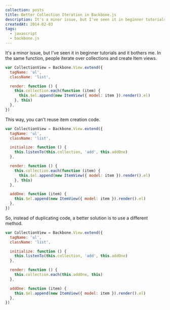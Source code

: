 ```yaml
---
collection: posts
title: Better Collection Iteration in Backbone.js
description: It's a minor issue, but I've seen it in beginner tutorials and it bothers me. In the same function, people iterate over collections and create Item views...
createdAt: 2014-02-03
tags:
  - javascript
  - backbone.js
---
```


It's a minor issue, but I've seen it in beginner tutorials and it bothers me. In the same function, people iterate over collections and create Item views.

```javascript
var CollectionView = Backbone.View.extend({
  tagName: 'ul',
  className: 'list',

  render: function () {
    this.collection.each(function (item) {
      this.$el.append(new ItemView({ model: item }).render().el)
    }, this)
  },
})
```

This way, you can't reuse item creation code.

```javascript
var CollectionView = Backbone.View.extend({
  tagName: 'ul',
  className: 'list',

  initialize: function () {
    this.listenTo(this.collection, 'add', this.addOne)
  },

  render: function () {
    this.collection.each(function (item) {
      this.$el.append(new ItemView({ model: item }).render().el)
    }, this)
  },

  addOne: function (item) {
    this.$el.append(new ItemView({ model: item }).render().el)
  },
})
```

So, instead of duplicating code, a better solution is to use a different method.

```javascript
var CollectionView = Backbone.View.extend({
  tagName: 'ul',
  className: 'list',

  initialize: function () {
    this.listenTo(this.collection, 'add', this.addOne)
  },

  render: function () {
    this.collection.each(this.addOne, this)
  },

  addOne: function (item) {
    this.$el.append(new ItemView({ model: item }).render().el)
  },
})
```
